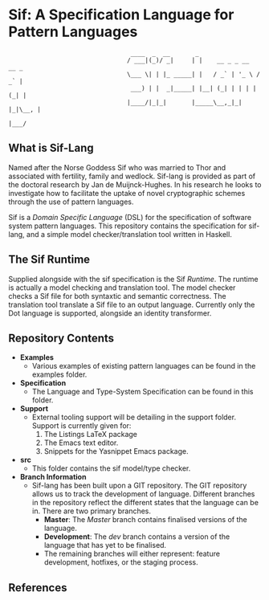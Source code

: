 Sif: A Specification Language for Pattern Languages
===================================================

                                      ____  _  __       _                      
                                     / ___|(_)/ _|     | |    __ _ _ __   __ _ 
                                     \___ \| | |_ _____| |   / _` | '_ \ / _` |
                                      ___) | |  _|_____| |__| (_| | | | | (_| |
                                     |____/|_|_|       |_____\__,_|_| |_|\__, |
                                                                         |___/ 
                                                                               

## What is Sif-Lang

Named after the Norse Goddess Sif who was married to Thor and
associated with fertility, family and wedlock. Sif-lang is provided as
part of the doctoral research by Jan de Muijnck-Hughes. In his
research he looks to investigate how to facilitate the uptake of novel
cryptographic schemes through the use of pattern languages.

Sif is a _Domain Specific Language_ (DSL) for the specification of
software system pattern languages. This repository contains the
specification for sif-lang, and a simple model checker/translation
tool written in Haskell.

## The Sif Runtime

Supplied alongside with the sif specification is the Sif
_Runtime_. The runtime is actually a model checking and translation
tool. The model checker checks a Sif file for both syntaxtic and
semantic correctness. The translation tool translate a Sif file to an
output language. Currently only the Dot language is supported,
alongside an identity transformer.

## Repository Contents

+ __Examples__
    + Various examples of existing pattern languages can be found in
      the examples folder.
+ __Specification__
    + The Language and Type-System Specification can be found in this
      folder.
+ __Support__
    + External tooling support will be detailing in the support
      folder. Support is currently given for:
        1. The Listings LaTeX package
        2. The Emacs text editor.
        3. Snippets for the Yasnippet Emacs package.
+ __src__
    + This folder contains the sif model/type checker.
+ __Branch Information__
    + Sif-lang has been built upon a GIT repository. The GIT
      repository allows us to track the development of
      language. Different branches in the repository reflect the
      different states that the language can be in. There are two
      primary branches.
        + __Master__: The _Master_ branch contains finalised versions
          of the language.
        + __Development__: The _dev_ branch contains a version of the
          language that has yet to be finalised.
        + The remaining branches will either represent: feature
          development, hotfixes, or the staging process.

## References

